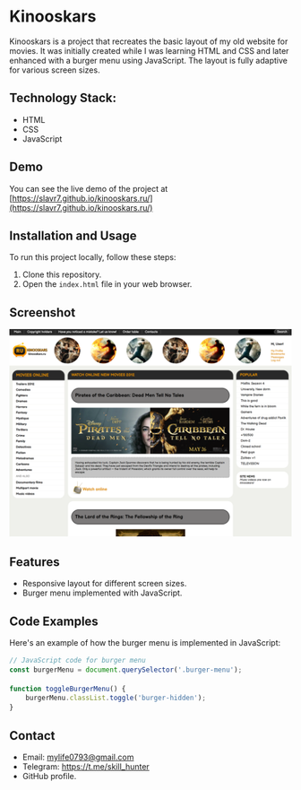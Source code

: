 # Kinooskars

Kinooskars is a project that recreates the basic layout of my old website for movies. It was initially created while I was learning HTML and CSS and later enhanced with a burger menu using JavaScript. The layout is fully adaptive for various screen sizes.

## Technology Stack:

- HTML
- CSS
- JavaScript

## Demo

You can see the live demo of the project at [https://slavr7.github.io/kinooskars.ru/](https://slavr7.github.io/kinooskars.ru/)

## Installation and Usage

To run this project locally, follow these steps:

1. Clone this repository.
2. Open the `index.html` file in your web browser.

## Screenshot

![Screenshot 1](img/screenshot_1.png)

## Features

- Responsive layout for different screen sizes.
- Burger menu implemented with JavaScript.

## Code Examples

Here's an example of how the burger menu is implemented in JavaScript:

```javascript
// JavaScript code for burger menu
const burgerMenu = document.querySelector('.burger-menu');

function toggleBurgerMenu() {
    burgerMenu.classList.toggle('burger-hidden');
}
```

## Contact
- Email: [mylife0793@gmail.com](mailto:mylife0793@gmail.com)
- Telegram: https://t.me/skill_hunter 
- GitHub profile.
